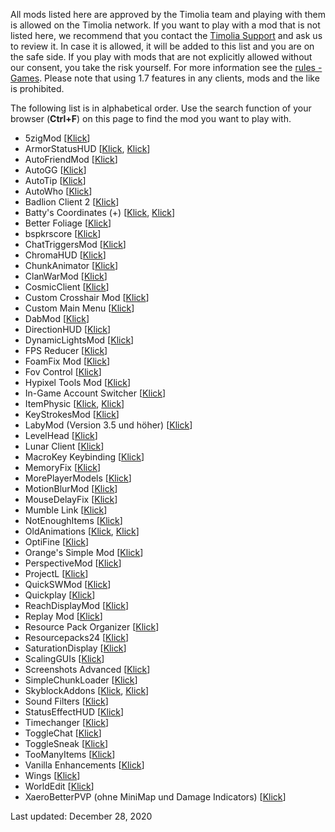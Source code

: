 All mods listed here are approved by the Timolia team and playing with them is allowed on the Timolia network.
If you want to play with a mod that is not listed here, we recommend that you contact the [Timolia Support](/faq/#wer-supportet-mich-wenn-ich-fragen-habe) and ask us to review it.
In case it is allowed, it will be added to this list and you are on the safe side. If you play with mods that are not explicitly allowed without our consent, you take the risk yourself.
For more information see the [rules - Games](/rules/games/#2-modifikationen-modshacks-resource-packs-und-minimaps).
Please note that using 1.7 features in any clients, mods and the like is prohibited.

The following list is in alphabetical order. 
Use the search function of your browser (**Ctrl+F**) on this page to find the mod you want to play with.


- 5zigMod [<a href="https://github.com/5zig/The-5zig-Mod" target="_blank">Klick</a>]
- ArmorStatusHUD [<a href="https://www.curseforge.com/minecraft/mc-mods/armorstatushud" target="_blank">Klick</a>, <a href="https://www.curseforge.com/minecraft/mc-mods/armorstatushud-updated" target="_blank">Klick</a>]
- AutoFriendMod [<a href="https://2pi.pw/mods/autofriend" target="_blank">Klick</a>]
- AutoGG [<a href="https://2pi.pw/mods/autogg" target="_blank">Klick</a>]
- AutoTip [<a href="https://autotip.pro" target="_blank">Klick</a>]
- AutoWho [<a href="https://2pi.pw/mods/autowho" target="_blank">Klick</a>]
- Badlion Client 2 [<a href="https://client.badlion.net" target="_blank">Klick</a>]
- Batty's Coordinates (+) [<a href="https://www.curseforge.com/minecraft/mc-mods/batty-coords" target="_blank">Klick</a>, <a href="https://www.curseforge.com/minecraft/mc-mods/batty-ui" target="_blank">Klick</a>]
- Better Foliage [<a href="https://www.curseforge.com/minecraft/mc-mods/better-foliage" target="_blank">Klick</a>]
- bspkrscore [<a href="https://www.curseforge.com/minecraft/mc-mods/bspkrscore" target="_blank">Klick</a>]
- ChatTriggersMod [<a href="https://www.chattriggers.com" target="_blank">Klick</a>]
- ChromaHUD [<a href="https://sk1er.club/mods/ChromaHUD" target="_blank">Klick</a>]
- ChunkAnimator [<a href="https://www.curseforge.com/minecraft/mc-mods/chunk-animator" target="_blank">Klick</a>]
- ClanWarMod [<a href="https://www.gommehd.net/cwmod" target="_blank">Klick</a>]
- CosmicClient [<a href="https://cosmicclient.com" target="_blank">Klick</a>]
- Custom Crosshair Mod [<a href="https://www.curseforge.com/minecraft/mc-mods/custom-crosshair-mod" target="_blank">Klick</a>]
- Custom Main Menu [<a href="https://www.curseforge.com/minecraft/mc-mods/custom-main-menu" target="_blank">Klick</a>]
- DabMod [<a href="https://www.curseforge.com/minecraft/mc-mods/dab-mod" target="_blank">Klick</a>]
- DirectionHUD [<a href="https://www.curseforge.com/minecraft/mc-mods/directionhud" target="_blank">Klick</a>]
- DynamicLightsMod [<a href="https://www.curseforge.com/minecraft/mc-mods/dynamic-lights" target="_blank">Klick</a>]
- FPS Reducer [<a href="https://www.curseforge.com/minecraft/mc-mods/fps-reducer" target="_blank">Klick</a>]
- FoamFix Mod [<a href="https://www.curseforge.com/minecraft/mc-mods/foamfix-optimization-mod" target="_blank">Klick</a>]
- Fov Control [<a href="https://www.curseforge.com/minecraft/mc-mods/fov-control" target="_blank">Klick</a>]
- Hypixel Tools Mod [<a href="https://hypixel.net/threads/wip-hypixel-tools-mod-forge-1-8-1-8-9-taking-suggestions.855534" target="_blank">Klick</a>]
- In-Game Account Switcher [<a href="https://www.curseforge.com/minecraft/mc-mods/in-game-account-switcher" target="_blank">Klick</a>]
- ItemPhysic [<a href="https://www.curseforge.com/minecraft/mc-mods/itemphysic" target="_blank">Klick</a>, <a href="https://www.curseforge.com/minecraft/mc-mods/itemphysic-lite" target="_blank">Klick</a>]
- KeyStrokesMod [<a href="https://sk1er.club/mods/keystrokesmod" target="_blank">Klick</a>]
- LabyMod (Version 3.5 und höher) [<a href="https://www.labymod.net" target="_blank">Klick</a>]
- LevelHead [<a href="https://sk1er.club/mods/level_head" target="_blank">Klick</a>]
- Lunar Client [<a href="https://www.lunarclient.com/" target="_blank">Klick</a>]
- MacroKey Keybinding [<a href="https://www.curseforge.com/minecraft/mc-mods/macrokey-keybinding" target="_blank">Klick</a>]
- MemoryFix [<a href="https://prplz.io/memoryfix" target="_blank">Klick</a>]
- MorePlayerModels [<a href="https://www.curseforge.com/minecraft/mc-mods/more-player-models" target="_blank">Klick</a>]
- MotionBlurMod [<a href="https://2pi.pw/mods/motionblur" target="_blank">Klick</a>]
- MouseDelayFix [<a href="https://prplz.io/mousedelayfix" target="_blank">Klick</a>]
- Mumble Link [<a href="https://www.curseforge.com/minecraft/mc-mods/mumblelink" target="_blank">Klick</a>]
- NotEnoughItems [<a href="https://www.curseforge.com/minecraft/mc-mods/not-enough-items-1-8" target="_blank">Klick</a>]
- OldAnimations [<a href="https://www.curseforge.com/minecraft/mc-mods/old-animations-mod" target="_blank">Klick</a>, <a href="https://oldanimationsmod.net" target="_blank">Klick</a>]
- OptiFine [<a href="https://optifine.net" target="_blank">Klick</a>]
- Orange's Simple Mod [<a href="https://www.curseforge.com/minecraft/mc-mods/oranges-simplemods-collection" target="_blank">Klick</a>]
- PerspectiveMod [<a href="https://www.curseforge.com/minecraft/mc-mods/perspective-mod-redux" target="_blank">Klick</a>]
- ProjectL [<a href="https://www.curseforge.com/minecraft/mc-mods/projectl" target="_blank">Klick</a>]
- QuickSWMod [<a href="https://hypixel.net/threads/forge-mod-quicksw-quick-skywars-1-8-1-8-9.714896" target="_blank">Klick</a>]
- Quickplay [<a href="https://hypixel.net/threads/forge-quickplay-v2-0-3-quickly-join-games-on-the-network.1317410" target="_blank">Klick</a>]
- ReachDisplayMod [<a href="https://github.com/ThatFr3ddy/ReachDisplay" target="_blank">Klick</a>]
- Replay Mod [<a href="https://www.replaymod.com" target="_blank">Klick</a>]
- Resource Pack Organizer [<a href="https://www.curseforge.com/minecraft/mc-mods/resource-pack-organizer" target="_blank">Klick</a>]
- Resourcepacks24 [<a href="https://resourcepacks24.de" target="_blank">Klick</a>]
- SaturationDisplay [<a href="https://www.curseforge.com/minecraft/mc-mods/saturationdisplay" target="_blank">Klick</a>]
- ScalingGUIs [<a href="https://www.curseforge.com/minecraft/mc-mods/scalingguis" target="_blank">Klick</a>]
- Screenshots Advanced [<a href="https://www.curseforge.com/minecraft/mc-mods/screenshots-enhanced" target="_blank">Klick</a>]
- SimpleChunkLoader [<a href="https://www.curseforge.com/minecraft/mc-mods/simplechunkloader" target="_blank">Klick</a>]
- SkyblockAddons [<a href="https://biscuit.codes/mods/skyblockaddons" target="_blank">Klick</a>, <a href="https://github.com/Net-Coding/SkyblockAddons" target="_blank">Klick</a>]
- Sound Filters [<a href="https://www.curseforge.com/minecraft/mc-mods/sound-filters" target="_blank">Klick</a>]
- StatusEffectHUD [<a href="https://www.curseforge.com/minecraft/mc-mods/statuseffecthud" target="_blank">Klick</a>]
- Timechanger [<a href="https://2pi.pw/mods/timechanger" target="_blank">Klick</a>]
- ToggleChat [<a href="https://2pi.pw/mods/togglechat" target="_blank">Klick</a>]
- ToggleSneak [<a href="https://www.curseforge.com/minecraft/mc-mods/togglesneak" target="_blank">Klick</a>]
- TooManyItems [<a href="https://www.minecraftforum.net/forums/mapping-and-modding-java-edition/minecraft-mods/1272385-toomanyitems-the-inventory-editor-and-more-1-8" target="_blank">Klick</a>]
- Vanilla Enhancements [<a href="https://www.curseforge.com/minecraft/mc-mods/vanilla-enhancements" target="_blank">Klick</a>]
- Wings [<a href="https://www.curseforge.com/minecraft/mc-mods/wings" target="_blank">Klick</a>]
- WorldEdit [<a href="https://www.curseforge.com/minecraft/mc-mods/worldedit" target="_blank">Klick</a>]
- XaeroBetterPVP (ohne MiniMap und Damage Indicators) [<a href="http://chocolateminecraft.com/betterpvp2.php" target="_blank">Klick</a>]


Last updated: December 28, 2020
